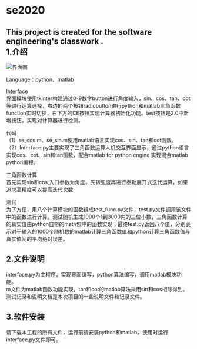 # se2020
This project is created for the software engineering's classwork .  
1.介绍
-------
![界面图](https://github.com/se20201/se2020/blob/master/Interface.png)  


Language：python、matlab  


Interface  
界面模块使用tkinter构建通过0-9数字button进行角度输入，sin、cos、tan、cot等进行运算选择，右边的两个按钮radiobutton进行python和matlab三角函数function实时切换，右下方的CE按钮实现计算器初始化功能。test按钮是2.0中新增按钮，实现对计算器进行检测。

代码  
（1）se_cos.m、se_sin.m使用matlab语言实现cos、sin、tan和cot函数。  
（2）Interface.py主要实现了三角函数运算人机交互界面显示，通过python语言实现cos、cot、sin和tan函数，配合matlab for python engine 实现混合matlab python编程。  

三角函数计算  
首先实现sin和cos,入口参数为角度，先转弧度再进行泰勒展开式迭代运算，如果追求高精度可以提高迭代次数  

测试  
为了方便，用八个计算模块的函数组成test_func.py文件，test.py文件调用该文件中的函数进行计算。测试随机生成1000个1到3000内的三位小数，三角函数计算的真实值由python自带的math包中的函数实现；最终test.py返回八个值，分别表示对于输入的1000个随机数的matlab计算三角函数值和python计算三角函数值与真实值间的平均绝对误差。  

2.文件说明
--------
  interface.py为主程序，实现界面编写，python算法编写，调用matlab模块功能。  
  m文件为matlab函数功能实现，tan和cot的matlab算法采用sin和cos相除得到。  
  测试记录和说明文档是本次项目的一些说明文件和记录文件。
  
3.软件安装
--------
  请下载本工程的所有文件，运行前请安装python和matlab，使用时运行interface.py文件即可。

